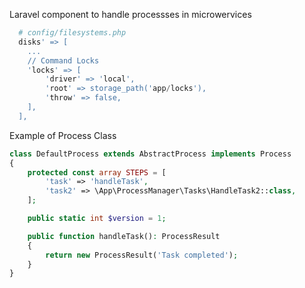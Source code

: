 Laravel component to handle processses in microwervices

```php 
  # config/filesystems.php
  disks' => [
    ...     
    // Command Locks
    'locks' => [
        'driver' => 'local',
        'root' => storage_path('app/locks'),
        'throw' => false,
    ],
  ],
```

Example of Process Class

```php
class DefaultProcess extends AbstractProcess implements Process
{
    protected const array STEPS = [
        'task' => 'handleTask',
        'task2' => \App\ProcessManager\Tasks\HandleTask2::class,
    ];

    public static int $version = 1;

    public function handleTask(): ProcessResult
    {
        return new ProcessResult('Task completed');
    }
}

```
